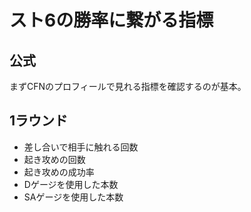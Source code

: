 # スト6の勝率に繋がる指標

## 公式

まずCFNのプロフィールで見れる指標を確認するのが基本。

## 1ラウンド

- 差し合いで相手に触れる回数
- 起き攻めの回数
- 起き攻めの成功率
- Dゲージを使用した本数
- SAゲージを使用した本数
